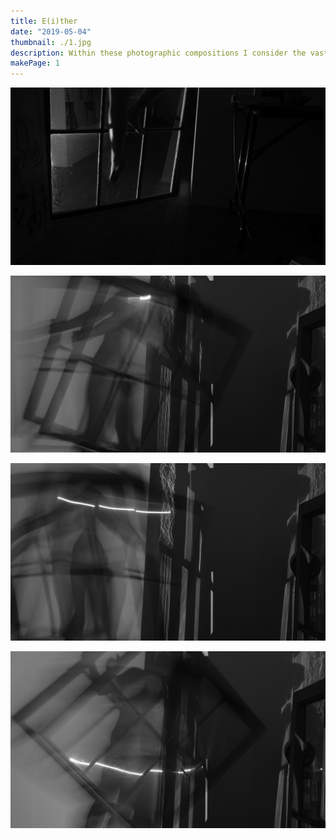 ```yaml
---
title: E(i)ther
date: "2019-05-04"
thumbnail: ./1.jpg
description: Within these photographic compositions I consider the vastness of a mind and its space through the conceptual body of a window. Light, manipulated through glass pains of a window, shows and shadow space as a figure moves between darkness and light. A body seems to escape its boundaries between binaries of light, eventually appearing to evaporate from physical and rational space. The series attempts to visualise the mind as it projects itself from one space to another, reimagining the space of a window as an object of cognitive transmission between conscious and subconscious states-of-mind; endlessly moving between thoughts, dreams. motions. and memories within the body. 
makePage: 1
---
```


![Cactus](./2.jpg)

![Cactus](./3.jpg)

![Cactus](./4.jpg)

![Cactus](./5.jpg)